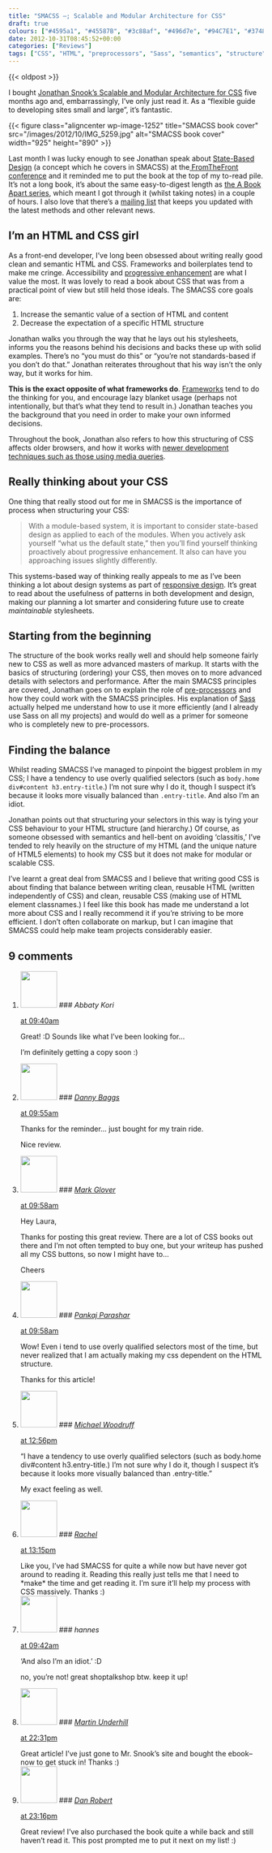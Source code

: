 ```yaml
---
title: "SMACSS –; Scalable and Modular Architecture for CSS"
draft: true
colours: ["#4595a1", "#45587B", "#3c88af", "#496d7e", "#94C7E1", "#374850", "#60A7C9"]
date: 2012-10-31T08:45:52+00:00
categories: ["Reviews"]
tags: ["CSS", "HTML", "preprocessors", "Sass", "semantics", "structure"]
---
```


{{< oldpost >}}

I bought [Jonathan Snook’s Scalable and Modular Architecture for CSS](http://smacss.com/) five months ago and, embarrassingly, I’ve only just read it. As a “flexible guide to developing sites small and large”, it’s fantastic.

{{< figure class="aligncenter  wp-image-1252" title="SMACSS book cover" src="/images/2012/10/IMG_5259.jpg" alt="SMACSS book cover" width="925" height="890" >}}</p>
Last month I was lucky enough to see Jonathan speak about [State-Based Design](http://2012.fromthefront.it/) (a concept which he covers in SMACSS) at the[ FromTheFront conference](http://2012.fromthefront.it/) and it reminded me to put the book at the top of my to-read pile. It’s not a long book, it’s about the same easy-to-digest length as [the A Book Apart series](http://www.abookapart.com/), which meant I got through it (whilst taking notes) in a couple of hours. I also love that there’s a [mailing list](http://smacss.com/) that keeps you updated with the latest methods and other relevant news.

## I’m an HTML and CSS girl

As a front-end developer, I’ve long been obsessed about writing really good clean and semantic HTML and CSS. Frameworks and boilerplates tend to make me cringe. Accessibility and [progressive enhancement](http://www.alistapart.com/articles/understandingprogressiveenhancement/) are what I value the most. It was lovely to read a book about CSS that was from a practical point of view but still held those ideals. The SMACSS core goals are:


1. Increase the semantic value of a section of HTML and content
2. Decrease the expectation of a specific HTML structure

Jonathan walks you through the way that he lays out his stylesheets, informs you the reasons behind his decisions and backs these up with solid examples. There’s no “you must do this” or “you’re not standards-based if you don’t do that.” Jonathan reiterates throughout that his way isn’t the only way, but it works for him.

**This is the exact opposite of what frameworks do**. [Frameworks](http://en.wikipedia.org/wiki/CSS_frameworks) tend to do the thinking for you, and encourage lazy blanket usage (perhaps not intentionally, but that’s what they tend to result in.) Jonathan teaches you the background that you need in order to make your own informed decisions.

Throughout the book, Jonathan also refers to how this structuring of CSS affects older browsers, and how it works with [newer development techniques such as those using media queries](http://www.alistapart.com/articles/responsive-web-design/).

## Really thinking about your CSS

One thing that really stood out for me in SMACSS is the importance of process when structuring your CSS:

> With a module-based system, it is important to consider state-based design as applied to each of the modules. When you actively ask yourself “what us the default state,” then you’ll find yourself thinking proactively about progressive enhancement. It also can have you approaching issues slightly differently.

This systems-based way of thinking really appeals to me as I’ve been thinking a lot about design systems as part of [responsive design](http://www.alistapart.com/articles/responsive-web-design/). It’s great to read about the usefulness of patterns in both development and design, making our planning a lot smarter and considering future use to create *maintainable* stylesheets.

## Starting from the beginning

The structure of the book works really well and should help someone fairly new to CSS as well as more advanced masters of markup. It starts with the basics of structuring (ordering) your CSS, then moves on to more advanced details with selectors and performance. After the main SMACSS principles are covered, Jonathan goes on to explain the role of [pre-processors](http://www.vanseodesign.com/css/css-preprocessors/) and how they could work with the SMACSS principles. His explanation of [Sass](http://sass-lang.com/) actually helped me understand how to use it more efficiently (and I already use Sass on all my projects) and would do well as a primer for someone who is completely new to pre-processors.

## Finding the balance

Whilst reading SMACSS I’ve managed to pinpoint the biggest problem in my CSS; I have a tendency to use overly qualified selectors (such as `body.home div#content h3.entry-title`.) I’m not sure why I do it, though I suspect it’s because it looks more visually balanced than `.entry-title`. And also I’m an idiot.

Jonathan points out that structuring your selectors in this way is tying your CSS behaviour to your HTML structure (and hierarchy.) Of course, as someone obsessed with semantics and hell-bent on avoiding ‘classitis,’ I’ve tended to rely heavily on the structure of my HTML (and the unique nature of HTML5 elements) to hook my CSS but it does not make for modular or scalable CSS.

I’ve learnt a great deal from SMACSS and I believe that writing good CSS is about finding that balance between writing clean, reusable HTML (written independently of CSS) and clean, reusable CSS (making use of HTML element classnames.) I feel like this book has made me understand a lot more about CSS and I really recommend it if you’re striving to be more efficient. I don’t often collaborate on markup, but I can imagine that SMACSS could help make team projects considerably easier.

## 9 comments

<ol class="commentlist">
	<li class="comment even thread-even depth-1" id="li-comment-341">
			<div class="comment-author vcard">
			<img alt='' src='https://secure.gravatar.com/avatar/3fe9db0e9123cc01797b65a8564f9e27?s=72&amp;d=mm&amp;r=g' srcset='https://secure.gravatar.com/avatar/3fe9db0e9123cc01797b65a8564f9e27?s=144&amp;d=mm&amp;r=g 2x' class='avatar avatar-72 photo' height='72' width='72' />
### <cite class="fn">Abbaty Kori</cite>
		</div>
		<aside class="comment-meta commentmetadata"><p><a href="#comment-341"><time datetime="2012-10-31T09:40:26+00:00" pubdate class="published">
		 at <span class="hours">09:40am</span></time></a></p>
	</aside>
	<div class="comment-entry">
		<p>Great! :D Sounds like what I’ve been looking for&#8230;

I’m definitely getting a copy soon :)</p>	</div>
</li>
	<li class="comment odd alt thread-odd thread-alt depth-1" id="li-comment-342">
			<div class="comment-author vcard">
			<img alt='' src='https://secure.gravatar.com/avatar/579562979b2f9229f1c8c5d300c72676?s=72&amp;d=mm&amp;r=g' srcset='https://secure.gravatar.com/avatar/579562979b2f9229f1c8c5d300c72676?s=144&amp;d=mm&amp;r=g 2x' class='avatar avatar-72 photo' height='72' width='72' />
### <cite class="fn"><a href='http://dannybaggs.com' rel='external nofollow' class='url'>Danny Baggs</a></cite>
		</div>
		<aside class="comment-meta commentmetadata"><p><a href="#comment-342"><time datetime="2012-10-31T09:55:24+00:00" pubdate class="published">
		 at <span class="hours">09:55am</span></time></a></p>
	</aside>
	<div class="comment-entry">
		<p>Thanks for the reminder&#8230; just bought for my train ride.

Nice review.</p>	</div>
</li>
	<li class="comment even thread-even depth-1" id="li-comment-343">
			<div class="comment-author vcard">
			<img alt='' src='https://secure.gravatar.com/avatar/18592fc8bad8f92136390f52303ee29c?s=72&amp;d=mm&amp;r=g' srcset='https://secure.gravatar.com/avatar/18592fc8bad8f92136390f52303ee29c?s=144&amp;d=mm&amp;r=g 2x' class='avatar avatar-72 photo' height='72' width='72' />
### <cite class="fn"><a href='http://mrgwebdev.com' rel='external nofollow' class='url'>Mark Glover</a></cite>
		</div>
		<aside class="comment-meta commentmetadata"><p><a href="#comment-343"><time datetime="2012-10-31T09:58:24+00:00" pubdate class="published">
		 at <span class="hours">09:58am</span></time></a></p>
	</aside>
	<div class="comment-entry">
		<p>Hey Laura,

Thanks for posting this great review. There are a lot of CSS books out there and I’m not often tempted to buy one, but your writeup has pushed all my CSS buttons, so now I might have to&#8230;

Cheers</p>	</div>
</li>
	<li class="comment odd alt thread-odd thread-alt depth-1" id="li-comment-344">
			<div class="comment-author vcard">
			<img alt='' src='https://secure.gravatar.com/avatar/8972424a01b25a343b664d5b8ff75a45?s=72&amp;d=mm&amp;r=g' srcset='https://secure.gravatar.com/avatar/8972424a01b25a343b664d5b8ff75a45?s=144&amp;d=mm&amp;r=g 2x' class='avatar avatar-72 photo' height='72' width='72' />
### <cite class="fn"><a href='http://pankajparashar.com/' rel='external nofollow' class='url'>Pankaj Parashar</a></cite>
		</div>
		<aside class="comment-meta commentmetadata"><p><a href="#comment-344"><time datetime="2012-10-31T09:58:51+00:00" pubdate class="published">
		 at <span class="hours">09:58am</span></time></a></p>
	</aside>
	<div class="comment-entry">
		<p>Wow! Even i tend to use overly qualified selectors most of the time, but never realized that I am actually making my css dependent on the HTML structure.

Thanks for this article!</p>	</div>
</li>
	<li class="comment even thread-even depth-1" id="li-comment-345">
			<div class="comment-author vcard">
			<img alt='' src='https://secure.gravatar.com/avatar/8f858a4d2a149894dd30c4d1a72833ac?s=72&amp;d=mm&amp;r=g' srcset='https://secure.gravatar.com/avatar/8f858a4d2a149894dd30c4d1a72833ac?s=144&amp;d=mm&amp;r=g 2x' class='avatar avatar-72 photo' height='72' width='72' />
### <cite class="fn"><a href='http://michaelwoodruff.com' rel='external nofollow' class='url'>Michael Woodruff</a></cite>
		</div>
		<aside class="comment-meta commentmetadata"><p><a href="#comment-345"><time datetime="2012-10-31T12:56:58+00:00" pubdate class="published">
		 at <span class="hours">12:56pm</span></time></a></p>
	</aside>
	<div class="comment-entry">
		“I have a tendency to use overly qualified selectors (such as body.home div#content h3.entry-title.) I’m not sure why I do it, though I suspect it’s because it looks more visually balanced than .entry-title.”

My exact feeling as well.
	</div>
</li>
	<li class="comment odd alt thread-odd thread-alt depth-1" id="li-comment-346">
			<div class="comment-author vcard">
			<img alt='' src='https://secure.gravatar.com/avatar/174df6d4445633cb5698e2c046ff7961?s=72&amp;d=mm&amp;r=g' srcset='https://secure.gravatar.com/avatar/174df6d4445633cb5698e2c046ff7961?s=144&amp;d=mm&amp;r=g 2x' class='avatar avatar-72 photo' height='72' width='72' />
### <cite class="fn"><a href='http://www.rachil.li' rel='external nofollow' class='url'>Rachel</a></cite>
		</div>
		<aside class="comment-meta commentmetadata"><p><a href="#comment-346"><time datetime="2012-10-31T13:15:57+00:00" pubdate class="published">
		 at <span class="hours">13:15pm</span></time></a></p>
	</aside>
	<div class="comment-entry">
		Like you, I’ve had SMACSS for quite a while now but have never got around to reading it. Reading this really just tells me that I need to *make* the time and get reading it. I’m sure it’ll help my process with CSS massively. Thanks :)
	</div>
</li>
	<li class="comment even thread-even depth-1" id="li-comment-347">
			<div class="comment-author vcard">
			<img alt='' src='https://secure.gravatar.com/avatar/6db663240610773f134b9711193a607c?s=72&amp;d=mm&amp;r=g' srcset='https://secure.gravatar.com/avatar/6db663240610773f134b9711193a607c?s=144&amp;d=mm&amp;r=g 2x' class='avatar avatar-72 photo' height='72' width='72' />
### <cite class="fn">hannes</cite>
		</div>
		<aside class="comment-meta commentmetadata"><p><a href="#comment-347"><time datetime="2012-11-01T09:42:27+00:00" pubdate class="published">
		 at <span class="hours">09:42am</span></time></a></p>
	</aside>
	<div class="comment-entry">
		<p>‘And also I’m an idiot.’ :D

no, you’re not! great shoptalkshop btw. keep it up!</p>	</div>
</li>
	<li class="comment odd alt thread-odd thread-alt depth-1" id="li-comment-348">
			<div class="comment-author vcard">
			<img alt='' src='https://secure.gravatar.com/avatar/a875214ef52a0868ff836df077af2ebe?s=72&amp;d=mm&amp;r=g' srcset='https://secure.gravatar.com/avatar/a875214ef52a0868ff836df077af2ebe?s=144&amp;d=mm&amp;r=g 2x' class='avatar avatar-72 photo' height='72' width='72' />
### <cite class="fn"><a href='http://tempertemper.net' rel='external nofollow' class='url'>Martin Underhill</a></cite>
		</div>
		<aside class="comment-meta commentmetadata"><p><a href="#comment-348"><time datetime="2012-11-01T22:31:08+00:00" pubdate class="published">
		 at <span class="hours">22:31pm</span></time></a></p>
	</aside>
	<div class="comment-entry">
		Great article! I’ve just gone to Mr. Snook’s site and bought the ebook– now to get stuck in! Thanks :)
	</div>
</li>
	<li class="comment even thread-even depth-1" id="li-comment-349">
			<div class="comment-author vcard">
			<img alt='' src='https://secure.gravatar.com/avatar/7bc4c5263bd87380a775d22aa165b9f1?s=72&amp;d=mm&amp;r=g' srcset='https://secure.gravatar.com/avatar/7bc4c5263bd87380a775d22aa165b9f1?s=144&amp;d=mm&amp;r=g 2x' class='avatar avatar-72 photo' height='72' width='72' />
### <cite class="fn"><a href='http://cupofvoodoo.com' rel='external nofollow' class='url'>Dan Robert</a></cite>
		</div>
		<aside class="comment-meta commentmetadata"><p><a href="#comment-349"><time datetime="2012-11-02T23:16:22+00:00" pubdate class="published">
		 at <span class="hours">23:16pm</span></time></a></p>
	</aside>
	<div class="comment-entry">
		Great review! I’ve also purchased the book quite a while back and still haven’t read it. This post prompted me to put it next on my list! :)
	</div>
</li>
</ol>
